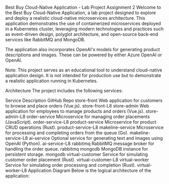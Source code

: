 Best Buy Cloud-Native Application - Lab Project Assignment 2
Welcome to the Best Buy Cloud-Native Application, a lab project designed to explore and deploy a realistic cloud-native microservices architecture. This application demonstrates the use of containerized microservices deployed in a Kubernetes cluster, leveraging modern technologies and practices such as event-driven design, polyglot architecture, and open-source back-end services like RabbitMQ and MongoDB.

The application also incorporates OpenAI's models for generating product descriptions and images. These can be powered by either Azure OpenAI or OpenAI.

Note:
This project serves as an educational tool to understand cloud-native application design. It is not intended for production use but to demonstrate a realistic application running in Kubernetes.

Architecture
The project includes the following services:

Service	Description	GitHub Repo
store-front	Web application for customers to browse and place orders (Vue.js).	store-front-L8
store-admin	Web application for employees to manage products and orders (Vue.js).	store-admin-L8
order-service	Microservice for managing order placements (JavaScript).	order-service-L8
product-service	Microservice for product CRUD operations (Rust).	product-service-L8
makeline-service	Microservice for processing and completing orders from the queue (Go).	makeline-service-L8
ai-service	Optional service for generating text and images using OpenAI (Python).	ai-service-L8
rabbitmq	RabbitMQ message broker for handling the order queue.	rabbitmq
mongodb	MongoDB instance for persistent storage.	mongodb
virtual-customer	Service for simulating customer order placement (Rust).	virtual-customer-L8
virtual-worker	Service for simulating order processing and completion (Rust).	virtual-worker-L8
Application Diagram
Below is the logical architecture of the application:
